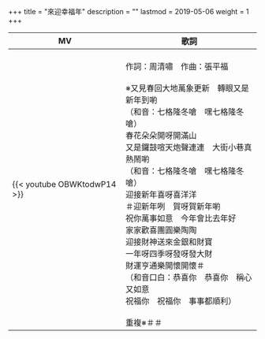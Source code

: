 +++
title = "來迎幸福年"
description = ""
lastmod = 2019-05-06
weight = 1
+++

MV  | 歌詞  
--------------|-------
{{< youtube OBWKtodwP14 >}}|<br/>作詞：周清嘯　作曲：張平福<br/><br/>※又見春回大地萬象更新　轉眼又是新年到喲<br/>（和音：七格隆冬嗆　嘿七格隆冬嗆）<br/>春花朵朵開呀開滿山<br/>又是鑼鼓喧天炮聲連連　大街小巷真熱鬧喲<br/>（和音：七格隆冬嗆　嘿七格隆冬嗆）<br/>迎接新年喜呀喜洋洋<br/>＃迎新年咧　賀呀賀新年喲<br/>祝你萬事如意　今年會比去年好<br/>家家歡喜團圓樂陶陶<br/>迎接財神送來金銀和財寶<br/>一年呀四季呀發呀發大財<br/>財運亨通樂開懷開懷＃<br/>（和音口白：恭喜你　恭喜你　稱心又如意<br/>祝福你　祝福你　事事都順利）<br/><br/>重複※＃＃



